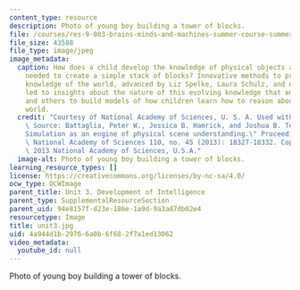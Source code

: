 ```yaml
---
content_type: resource
description: Photo of young boy building a tower of blocks.
file: /courses/res-9-003-brains-minds-and-machines-summer-course-summer-2015/4a944d1b29766a0b6f682f7a1ed13062_unit3.jpg
file_size: 43588
file_type: image/jpeg
image_metadata:
  caption: How does a child develop the knowledge of physical objects and their behavior
    needed to create a simple stack of blocks? Innovative methods to probe infants'
    knowledge of the world, advanced by Liz Spelke, Laura Schulz, and others, have
    led to insights about the nature of this evolving knowledge that enable Josh Tenenbaum
    and others to build models of how children learn how to reason about the physical
    world.
  credit: "Courtesy of National Academy of Sciences, U. S. A. Used with permission.\
    \ Source: Battaglia, Peter W., Jessica B. Hamrick, and Joshua B. Tenenbaum. \"\
    Simulation as an engine of physical scene understanding.\" Proceedings of the\
    \ National Academy of Sciences 110, no. 45 (2013): 18327-18332. Copyright \xA9\
    \ 2013 National Academy of Sciences, U.S.A."
  image-alt: Photo of young boy building a tower of blocks.
learning_resource_types: []
license: https://creativecommons.org/licenses/by-nc-sa/4.0/
ocw_type: OCWImage
parent_title: Unit 3. Development of Intelligence
parent_type: SupplementalResourceSection
parent_uid: 94e8157f-d23e-186e-1a9d-9a3ad7db02e4
resourcetype: Image
title: unit3.jpg
uid: 4a944d1b-2976-6a0b-6f68-2f7a1ed13062
video_metadata:
  youtube_id: null
---
```

Photo of young boy building a tower of blocks.